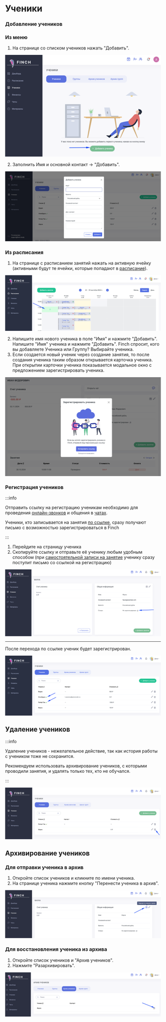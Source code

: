 # Ученики

### Добавление учеников

### Из меню

1. На странице со списком учеников нажать "Добавить".

![](<../.gitbook/assets/image (44).png>)

2. Заполнить Имя и основной контакт ->  "Добавить".

![](<../.gitbook/assets/image (76).png>)

### Из расписания

1. На странице с расписанием занятий нажать на активную ячейку (активными будут те ячейки, которые попадают в [расписание](../zanyatiya-i-videozvonki/raspisanie.md)).

![](<../.gitbook/assets/image (77).png>)

2. Напишите имя  нового ученика в поле "Имя" и нажмите "Добавить". Напишите  "Имя" ученика и нажмите "Добавить". Finch спросит, кого вы добавляете Ученика или Группу? Выбирайте ученика.
3. Если создается новый ученик через создание занятия, то после создания ученика таким образом открывается карточка ученика. При открытии карточки ученика показывается модальное окно с предложением зарегистрировать ученика.

![](<../.gitbook/assets/image (18).png>)

### Регистрация учеников

:::info

Отправить ссылку на регистрацию ученикам необходимо для проведения [онлайн-звонков](../zanyatiya-i-videozvonki/provedenie-zanyatii-v-onlain-formate/) и общения в [чатах](../uvedomleniya-i-chaty/chaty.md).

Ученики, кто записывается на занятия [по ссылке](../rekomendacii/ssylka-zapis-na-probnoe.md), сразу получают письмо с возможностью зарегистрироваться в Finch

:::

1. Перейдите на страницу ученика
2. Скопируйте ссылку и отправьте её ученику любым удобным способом (при [самостоятельной записи на занятие](../rekomendacii/ssylka-zapis-na-probnoe.md) ученику сразу поступит письмо со ссылкой на регистрацию)

![](<../.gitbook/assets/image (66).png>)

***

После перехода по ссылке ученик будет зарегистрирован.

![](<../.gitbook/assets/image (79).png>)

## Удаление учеников

:::info

Удаление учеников - нежелательное действие, так как история работы  с учеником тоже не сохранится. 

Рекомендуем использовать архивирование учеников, с которыми проводили занятия, и удалять только тех, кто не обучался.

:::

![](<../.gitbook/assets/image (67).png>)

## Архивирование учеников

### Для отправки ученика в архив

1. Откройте список учеников и кликните по имени ученика.
2. На странице ученика нажмите кнопку "Перенести ученика в архив".

![](<../.gitbook/assets/image (68).png>)

### Для восстановления ученика из архива

1. Откройте список учеников и "Архив учеников".
2. Нажмите "Разархивировать".

![](<../.gitbook/assets/image (69).png>)
